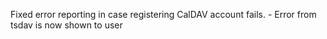 Fixed error reporting in case registering CalDAV account fails. 
    - Error from tsdav is now shown to user